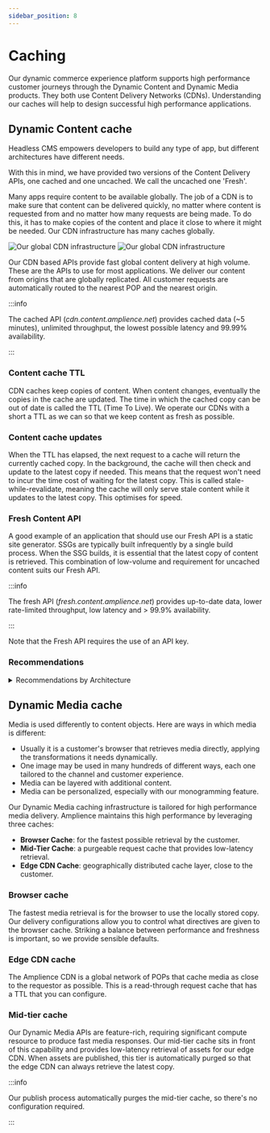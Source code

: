 ```yaml
---
sidebar_position: 8
---
```


# Caching

Our dynamic commerce experience platform supports high performance customer journeys through the Dynamic Content
and Dynamic Media products. They both use Content Delivery Networks (CDNs). Understanding our caches will help to design
successful high performance applications.

## Dynamic Content cache

Headless CMS empowers developers to build any type of app, but different architectures have different needs.

With this in mind, we have provided two versions of the Content Delivery APIs, one cached and one uncached. We call the
uncached one 'Fresh'.

Many apps require content to be available globally. The job of a CDN is to make sure that content can be delivered
quickly, no matter where content is requested from and no matter how many requests are being made. To do this, it has to
make copies of the content and place it close to where it might be needed. Our CDN infrastructure has many caches
globally.

![Our global CDN infrastructure](https://cdn.media.amplience.net/i/ampproduct/concepts-cdncache-lm-v3?w=1880&fmt=png&#gh-light-mode-only 'Our global CDN infrastructure')
![Our global CDN infrastructure](https://cdn.media.amplience.net/i/ampproduct/concepts-cdncache-dm-v3?w=1880&fmt=png&#gh-dark-mode-only 'Our global CDN infrastructure')

Our CDN based APIs provide fast global content delivery at high volume. These are the APIs to use for most applications.
We deliver our content from origins that are globally replicated. All customer requests are automatically routed to
the nearest POP and the nearest origin.

:::info

The cached API (_cdn.content.amplience.net_) provides cached data (~5 minutes), unlimited throughput, the lowest
possible latency and 99.99% availability.

:::

### Content cache TTL

CDN caches keep copies of content. When content changes, eventually the copies in the cache are updated. The time
in which the cached copy can be out of date is called the TTL (Time To Live). We operate our CDNs with a short a TTL as
we can so that we keep content as fresh as possible.

### Content cache updates

When the TTL has elapsed, the next request to a cache will return the currently cached copy. In the background, the
cache will then check and update to the latest copy if needed. This means that the request won't need to incur the time
cost of waiting for the latest copy. This is called stale-while-revalidate, meaning the cache will only serve stale
content while it updates to the latest copy. This optimises for speed.

### Fresh Content API

A good example of an application that should use our Fresh API is a static site generator. SSGs are typically built
infrequently by a single build process. When the SSG builds, it is essential that the latest copy of content is
retrieved. This combination of low-volume and requirement for uncached content suits our Fresh API.

:::info

The fresh API (_fresh.content.amplience.net_) provides up-to-date data, lower rate-limited throughput, low latency and > 99.9% availability.

:::

Note that the Fresh API requires the use of an API key.

### Recommendations

<details>
<summary>Recommendations by Architecture</summary>

| Architecture                           | Content Delivery API |
| -------------------------------------- | -------------------- |
| Client Side App (iOS/Android/SPA/JS)   | Cached               |
| Isomorphic PWA                         | Cached               |
| Server Side Rendered PWA (SSR)         | Cached               |
| Server Side Rendered PWA (SSR) + Cache | Cached or Fresh      |
| Static Site Generator                  | Fresh                |
| Server Side API                        | Cached               |
| Server Side API + Cache                | Cached or Fresh      |

</details>

## Dynamic Media cache

Media is used differently to content objects. Here are ways in which media is different:

- Usually it is a customer's browser that retrieves media directly, applying the transformations it needs dynamically.
- One image may be used in many hundreds of different ways, each one tailored to the channel and customer experience.
- Media can be layered with additional content.
- Media can be personalized, especially with our monogramming feature.

Our Dynamic Media caching infrastructure is tailored for high performance media delivery. Amplience maintains this high
performance by leveraging three caches:

- **Browser Cache**: for the fastest possible retrieval by the customer.
- **Mid-Tier Cache**: a purgeable request cache that provides low-latency retrieval.
- **Edge CDN Cache**: geographically distributed cache layer, close to the customer.

### Browser cache

The fastest media retrieval is for the browser to use the locally stored copy. Our delivery configurations allow you
to control what directives are given to the browser cache. Striking a balance between performance and freshness is
important, so we provide sensible defaults.

### Edge CDN cache

The Amplience CDN is a global network of POPs that cache media as close to the requestor as possible. This is a
read-through request cache that has a TTL that you can configure.

### Mid-tier cache

Our Dynamic Media APIs are feature-rich, requiring significant compute resource to produce fast media responses. Our
mid-tier cache sits in front of this capability and provides low-latency retrieval of assets for our edge CDN. When
assets are published, this tier is automatically purged so that the edge CDN can always retrieve the latest copy.

:::info

Our publish process automatically purges the mid-tier cache, so there's no configuration required.

:::
